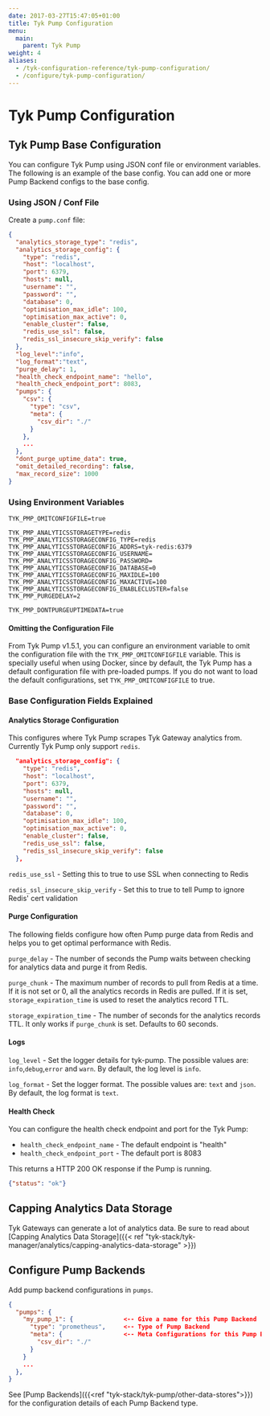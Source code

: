 ```yaml
---
date: 2017-03-27T15:47:05+01:00
title: Tyk Pump Configuration
menu:
  main:
    parent: Tyk Pump
weight: 4
aliases:
  - /tyk-configuration-reference/tyk-pump-configuration/
  - /configure/tyk-pump-configuration/
---
```


# Tyk Pump Configuration

## Tyk Pump Base Configuration
You can configure Tyk Pump using JSON conf file or environment variables. The following is an example of the base config. You can add one or more Pump Backend configs to the base config.

### Using JSON / Conf File

Create a `pump.conf` file:

```.json
{
  "analytics_storage_type": "redis",
  "analytics_storage_config": {
    "type": "redis",
    "host": "localhost",
    "port": 6379,
    "hosts": null,
    "username": "",
    "password": "",
    "database": 0,
    "optimisation_max_idle": 100,
    "optimisation_max_active": 0,
    "enable_cluster": false,
    "redis_use_ssl": false,
    "redis_ssl_insecure_skip_verify": false
  },
  "log_level":"info",
  "log_format":"text",
  "purge_delay": 1,
  "health_check_endpoint_name": "hello",
  "health_check_endpoint_port": 8083,
  "pumps": {
    "csv": {
      "type": "csv",
      "meta": {
        "csv_dir": "./"
      }
    },
	...
  },
  "dont_purge_uptime_data": true,
  "omit_detailed_recording": false,
  "max_record_size": 1000
}
```

### Using Environment Variables
```
TYK_PMP_OMITCONFIGFILE=true

TYK_PMP_ANALYTICSSTORAGETYPE=redis
TYK_PMP_ANALYTICSSTORAGECONFIG_TYPE=redis
TYK_PMP_ANALYTICSSTORAGECONFIG_ADDRS=tyk-redis:6379
TYK_PMP_ANALYTICSSTORAGECONFIG_USERNAME=
TYK_PMP_ANALYTICSSTORAGECONFIG_PASSWORD=
TYK_PMP_ANALYTICSSTORAGECONFIG_DATABASE=0
TYK_PMP_ANALYTICSSTORAGECONFIG_MAXIDLE=100
TYK_PMP_ANALYTICSSTORAGECONFIG_MAXACTIVE=100
TYK_PMP_ANALYTICSSTORAGECONFIG_ENABLECLUSTER=false
TYK_PMP_PURGEDELAY=2

TYK_PMP_DONTPURGEUPTIMEDATA=true
```
#### Omitting the Configuration File

From Tyk Pump v1.5.1, you can configure an environment variable to omit the configuration file with the `TYK_PMP_OMITCONFIGFILE` variable. This is specially useful when using Docker, since by default, the Tyk Pump has a default configuration file with pre-loaded pumps. If you do not want to load the default configurations, set `TYK_PMP_OMITCONFIGFILE` to true.

### Base Configuration Fields Explained

#### Analytics Storage Configuration

This configures where Tyk Pump scrapes Tyk Gateway analytics from. Currently Tyk Pump only support `redis`.

```json
  "analytics_storage_config": {
    "type": "redis",
    "host": "localhost",
    "port": 6379,
    "hosts": null,
    "username": "",
    "password": "",
    "database": 0,
    "optimisation_max_idle": 100,
    "optimisation_max_active": 0,
    "enable_cluster": false,
    "redis_use_ssl": false,
    "redis_ssl_insecure_skip_verify": false
  },
```

`redis_use_ssl` - Setting this to true to use SSL when connecting to Redis

`redis_ssl_insecure_skip_verify` - Set this to true to tell Pump to ignore Redis' cert validation

#### Purge Configuration

The following fields configure how often Pump purge data from Redis and helps you to get optimal performance with Redis.

`purge_delay` - The number of seconds the Pump waits between checking for analytics data and purge it from Redis.

`purge_chunk` - The maximum number of records to pull from Redis at a time. If it is not set or 0, all the analytics records in Redis are pulled. If it is set, `storage_expiration_time` is used to reset the analytics record TTL.

`storage_expiration_time` - The number of seconds for the analytics records TTL. It only works if `purge_chunk` is set. Defaults to 60 seconds.

#### Logs

`log_level` - Set the logger details for tyk-pump. The possible values are: `info`,`debug`,`error` and `warn`. By default, the log level is `info`.

`log_format` - Set the logger format. The possible values are: `text` and `json`. By default, the log format is `text`.

#### Health Check

You can configure the health check endpoint and port for the Tyk Pump:

- `health_check_endpoint_name` - The default endpoint is "health"
- `health_check_endpoint_port` - The default port is 8083

This returns a HTTP 200 OK response if the Pump is running.

``` json
{"status": "ok"}
```

## Capping Analytics Data Storage

Tyk Gateways can generate a lot of analytics data. Be sure to read about [Capping Analytics Data Storage]({{< ref "tyk-stack/tyk-manager/analytics/capping-analytics-data-storage" >}})

## Configure Pump Backends

Add pump backend configurations in `pumps`.

```.json
{
  "pumps": {
    "my_pump_1": {              <-- Give a name for this Pump Backend
      "type": "prometheus",     <-- Type of Pump Backend
      "meta": {                 <-- Meta Configurations for this Pump Backend
        "csv_dir": "./"
      }
    }
	...
  },
}
```

See [Pump Backends]({{<ref "tyk-stack/tyk-pump/other-data-stores">}}) for the configuration details of each Pump Backend type.

